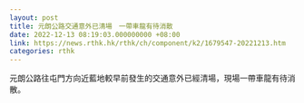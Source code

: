 ```yaml
---
layout: post
title: 元朗公路交通意外已清場　一帶車龍有待消散
date: 2022-12-13 08:19:03.000000000 +08:00
link: https://news.rthk.hk/rthk/ch/component/k2/1679547-20221213.htm
categories: rthk
---
```


元朗公路往屯門方向近藍地較早前發生的交通意外已經清場，現場一帶車龍有待消散。
